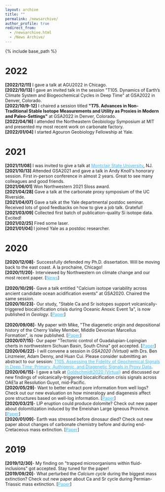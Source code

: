 ```yaml
---
layout: archive
title: ""
permalink: /newsarchive/
author_profile: true
redirect_from:
  - /newsarchive.html
  - /News Archive/
---
```


{% include base_path %}

2022
======

<b>[2022/12/11]</b> I gave a talk at AGU2022 in Chicago. <br>
<b>[2022/10/13]</b> I gave an invited talk in the session "T105. Dynamics of Earth’s Climate System and Biogeochemical Cycles in Deep Time" at GSA2022 in Denver, Colorado.
<br>
<b>[2022/10/9-12]</b> I chaired a session titled <b>"T75. Advances in Non-Traditional Stable Isotope Measurements and Utility as Proxies in Modern and Paleo-Settings"</b> at GSA2022 in Denver, Colorado.
<br>
<b>[2022/04/16]</b> I attended the Northeastern Geobiology Symposium at MIT and presented my most recent work on carbonate factory.
<br>
<b>[2022/01/04]</b> I started Agouron Geobiology Fellowship at Yale.
<br>

2021
======

<b>[2021/11/08]</b> I was invited to give a talk at <a href="https://www.montclair.edu/environmental-management-phd/sustainability-seminar-series/" style="color: #3BB9FF">Montclair State University</a>, NJ.
<br>
<b>[2021/10/13]</b> Attended GSA2021 and gave a talk in Andy Knoll's honorary session. First in-person conference in almost 2 years. Great to see many colleagues and good friends.
<br>
<b>[2021/06/01]</b> Won Northwestern 2021 Sloss award.
<br>
<b>[2021/04/28]</b> Gave a talk at the carbonate proxy symposium of the UC Riverside.
<br>
<b>[2021/04/07]</b> Gave a talk at the Yale departmental postdoc seminar. Received lots of good feedbacks on how to give a job talk. Grateful!
<br>
<b>[2021/03/09]</b> Collected first batch of publication-quality Si isotope data. Excited!
<br>
<b>[2021/02/25]</b> Fired some laser.
<br>
<b>[2021/01/04]</b> I joined Yale as a postdoc researcher.
<br>

2020
======

<b>[2020/12/08]</b>- Successfully defended my Ph.D. dissertation. Will be moving back to the east coast. A la prochaine, Chicago!
<br>
<b>[2020/11/20]</b>- Interviewed by Northwestern on climate change and our most recent paper. [<a href="https://news.northwestern.edu/stories/2020/12/volcanic-eruptions-directly-triggered-ocean-acidification-during-early-cretaceous/#:~:text=Volcanic%20eruptions%20directly%20triggered%20ocean%20acidification%20during%20Early%20Cretaceous,-First%20study%20to&text=During%20this%20time%2C%20it%20spewed,seawater%20and%20suffocated%20the%20oceans." style="color: #3BB9FF">News</a>]
<br>      
<b>[2020/10/29]</b>- Gave a talk entitled "Calcium isotope variability across ancient candidate ocean acidification events" at GSA2020. Chaired the same session.
<br>
<b>[2020/10/23]</b>- Our study, "Stable Ca and Sr isotopes support volcanically-triggered biocalcification crisis during Oceanic Anoxic Event 1a", is now published in <i>Geology</i>. [<a href="https://doi.org/10.1130/G47945.1" style="color: #3BB9FF">Paper</a>]
<br>      
<b>[2020/09/08]</b>- My paper with Mike, "The diagenetic origin and depositional history of the Cherry Valley Member, Middle Devonian Marcellus Formation", is now published. [<a href="https://doi.org/10.1016/j.chemgeo.2020.119875" style="color: #3BB9FF">Paper</a>]
<br>
<b>[2020/07/15]</b>- Our paper "Tectonic control of Guadalupian-Lopingian cherts in northwestern Sichuan Basin, South China" got accepted. [<a href="https://doi.org/10.1016/j.palaeo.2020.109915" style="color: #3BB9FF">Paper</a>]
<br>
<b>[2020/06/22]</b>- I will convene a session in <i>GSA2020 (Virtual)</i> with Drs. Ben Linzmeier, Adam Denny, and Huan Cui. Please consider submitting an abstract to our session:  <a href="https://community.geosociety.org/gsa2020/program/technical/topical" style="color: #3BB9FF">T105. Assessing the Fidelity of Geochemical Signals in Deep Time: Primary, Authigenic, and Diagenetic Signals in Proxy Data</a>.
<br>
<b>[2020/06/15]</b>- I gave a talk at <a href="https://goldschmidt.info/2020/abstracts/abstractView?id=2020004896" style="color: #3BB9FF">Goldschmidt2020 (Virtual)</a> and discussed our new findings of volcanically-triggered biocalcification crisis signals across OAE1a at Resolution Guyot, mid-Pacific.
<br>
<b>[2020/05/29]</b>- Want to better extract pore information from well logs? Check out our new evaluation on how mineralogy and diagenesis affect pore structures based on well-log information. [<a href="https://doi.org/10.1016/j.jngse.2020.103376" style="color: #3BB9FF">Paper</a>]
<br>
<b>[2020/03/21]</b>- LIP eruption could produce dolomite? Check out new paper about dolomitization induced by the Emeishan Large Igneous Province. [<a href="https://doi.org/10.1016/j.marpetgeo.2020.104308" style="color: #3BB9FF">Paper</a>]
<br>
<b>[2020/01/09]</b>- Earth was stressed before dinosaur died? Check out new paper about changes of carbonate chemistry before and during end-Cretaceous mass extinction. [<a href="https://doi.org/10.1130/G46431.1" style="color: #3BB9FF">Paper</a>]
<br>

2019
======

<b>[2019/12/30]</b>- My finding on "trapped microorganisms within fluid-inclusions" got accepted. Stay tuned for the paper!
<br>
<b>[2019/09/20]</b>- What perturbed the <i>Calcium cycle</i> during the biggest mass extinction? Check out new paper about Ca and Sr cycle during Permian-Triassic mass extinction. [<a href="https://doi.org/10.1016/j.gca.2019.07.035" style="color: #3BB9FF">Paper</a>]
